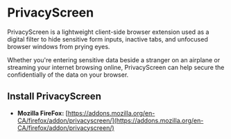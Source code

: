 # PrivacyScreen

PrivacyScreen is a lightweight client-side browser extension used as a digital filter to hide sensitive form inputs, inactive tabs, and unfocused browser windows from prying eyes.

Whether you're entering sensitive data beside a stranger on an airplane or streaming your internet browsing online, PrivacyScreen can help secure the confidentially of the data on your browser.

## Install PrivacyScreen

- **Mozilla FireFox:** [https://addons.mozilla.org/en-CA/firefox/addon/privacyscreen/](https://addons.mozilla.org/en-CA/firefox/addon/privacyscreen/)